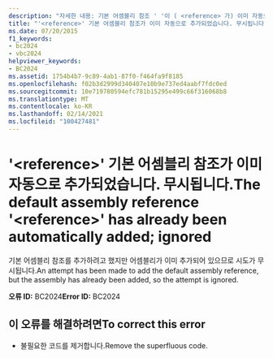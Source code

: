 ```yaml
---
description: "자세한 내용: 기본 어셈블리 참조 ' '이 ( <reference> 가) 이미 자동으로 추가 되었습니다. 무시 됩니다."
title: "'<reference>' 기본 어셈블리 참조가 이미 자동으로 추가되었습니다. 무시됩니다."
ms.date: 07/20/2015
f1_keywords:
- bc2024
- vbc2024
helpviewer_keywords:
- BC2024
ms.assetid: 1754b4b7-9c89-4ab1-87f0-f464fa9f8185
ms.openlocfilehash: f02b3d2999d340407e10b9e737ed4aabf7fdc0ed
ms.sourcegitcommit: 10e719780594efc781b15295e499c66f316068b8
ms.translationtype: MT
ms.contentlocale: ko-KR
ms.lasthandoff: 02/14/2021
ms.locfileid: "100427481"
---
```

# <a name="the-default-assembly-reference-reference-has-already-been-automatically-added-ignored"></a><span data-ttu-id="5dee1-103">'\<reference>' 기본 어셈블리 참조가 이미 자동으로 추가되었습니다. 무시됩니다.</span><span class="sxs-lookup"><span data-stu-id="5dee1-103">The default assembly reference '\<reference>' has already been automatically added; ignored</span></span>

<span data-ttu-id="5dee1-104">기본 어셈블리 참조를 추가하려고 했지만 어셈블리가 이미 추가되어 있으므로 시도가 무시됩니다.</span><span class="sxs-lookup"><span data-stu-id="5dee1-104">An attempt has been made to add the default assembly reference, but the assembly has already been added, so the attempt is ignored.</span></span>  
  
 <span data-ttu-id="5dee1-105">**오류 ID:** BC2024</span><span class="sxs-lookup"><span data-stu-id="5dee1-105">**Error ID:** BC2024</span></span>  
  
## <a name="to-correct-this-error"></a><span data-ttu-id="5dee1-106">이 오류를 해결하려면</span><span class="sxs-lookup"><span data-stu-id="5dee1-106">To correct this error</span></span>  
  
- <span data-ttu-id="5dee1-107">불필요한 코드를 제거합니다.</span><span class="sxs-lookup"><span data-stu-id="5dee1-107">Remove the superfluous code.</span></span>
